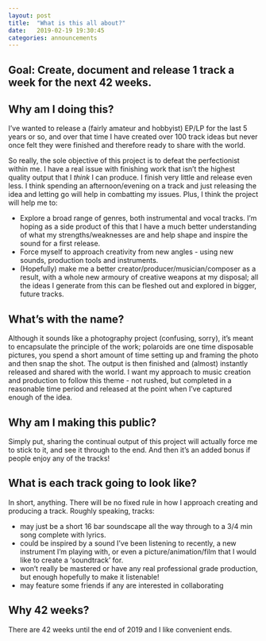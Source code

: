 ```yaml
---
layout: post
title:  "What is this all about?"
date:   2019-02-19 19:30:45
categories: announcements
---
```


## Goal: Create, document and release 1 track a week for the next 42 weeks.
## Why am I doing this?

I’ve wanted to release a (fairly amateur and hobbyist) EP/LP for the last 5 years or so, and over that time I have created over 100 track ideas but never once felt they were finished and therefore ready to share with the world.

So really, the sole objective of this project is to defeat the perfectionist within me. I have a real issue with finishing work that isn’t the highest quality output that I *think* I can produce. I finish very little and release even less. I think spending an afternoon/evening on a track and just releasing the idea and letting go will help in combatting my issues. Plus, I think the project will help me to:


- Explore a broad range of genres, both instrumental and vocal tracks. I’m hoping as a side product of this that I have a much better understanding of what my strengths/weaknesses are and help shape and inspire the sound for a first release.
- Force myself to approach creativity from new angles - using new sounds, production tools and instruments.
- (Hopefully) make me a better creator/producer/musician/composer as a result, with a whole new armoury of creative weapons at my disposal; all the ideas I generate from this can be fleshed out and explored in bigger, future tracks.


## What’s with the name?

Although it sounds like a photography project (confusing, sorry), it’s meant to encapsulate the principle of the work; polaroids are one time disposable pictures, you spend a short amount of time setting up and framing the photo and then snap the shot. The output is then finished and (almost) instantly released and shared with the world. I want my approach to music creation and production to follow this theme - not rushed, but completed in a reasonable time period and released at the point when I’ve captured enough of the idea.


## Why am I making this public?

Simply put, sharing the continual output of this project will actually force me to stick to it, and see it through to the end. And then it’s an added bonus if people enjoy any of the tracks!


## What is each track going to look like?

In short, anything. There will be no fixed rule in how I approach creating and producing a track. Roughly speaking, tracks:

- may just be a short 16 bar soundscape all the way through to a 3/4 min song complete with lyrics.
- could be inspired by a sound I’ve been listening to recently, a new instrument I’m playing with, or even a picture/animation/film that I would like to create a ‘soundtrack’ for.
- won’t really be mastered or have any real professional grade production, but enough hopefully to make it listenable!
- may feature some friends if any are interested in collaborating


## Why 42 weeks?

There are 42 weeks until the end of 2019 and I like convenient ends.
